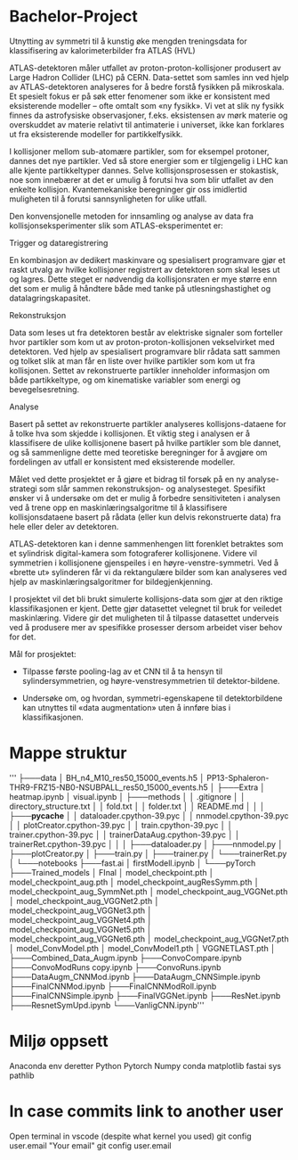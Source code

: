 # Bachelor-Project
Utnytting av symmetri til å kunstig øke mengden treningsdata for klassifisering av kalorimeterbilder fra ATLAS (HVL) 

ATLAS-detektoren måler utfallet av proton-proton-kollisjoner produsert av Large Hadron Collider (LHC) på CERN. Data-settet som samles inn ved hjelp av ATLAS-detektoren analyseres for å bedre forstå fysikken på mikroskala. Et spesielt fokus er på søk etter fenomener som ikke er konsistent med eksisterende modeller – ofte omtalt som «ny fysikk». Vi vet at slik ny fysikk finnes da astrofysiske observasjoner, f.eks. eksistensen av mørk materie og overskuddet av materie relativt til antimaterie i universet, ikke kan forklares ut fra eksisterende modeller for partikkelfysikk. 

I kollisjoner mellom sub-atomære partikler, som for eksempel protoner, dannes det nye partikler. Ved så store energier som er tilgjengelig i LHC kan alle kjente partikkeltyper dannes. Selve kollisjonsprosessen er stokastisk, noe som innebærer at det er umulig å forutsi hva som blir utfallet av den enkelte kollisjon. Kvantemekaniske beregninger gir oss imidlertid muligheten til å forutsi sannsynligheten for ulike utfall. 

Den konvensjonelle metoden for innsamling og analyse av data fra kollisjonseksperimenter slik som ATLAS-eksperimentet er: 

Trigger og dataregistrering 

En kombinasjon av dedikert maskinvare og spesialisert programvare gjør et raskt utvalg av hvilke kollisjoner registrert av detektoren som skal leses ut og lagres. Dette steget er nødvendig da kollisjonsraten er mye større enn det som er mulig å håndtere både med tanke på utlesningshastighet og datalagringskapasitet.  

Rekonstruksjon 

Data som leses ut fra detektoren består av elektriske signaler som forteller hvor partikler som kom ut av proton-proton-kollisjonen vekselvirket med detektoren. Ved hjelp av spesialisert programvare blir rådata satt sammen og tolket slik at man får en liste over hvilke partikler som kom ut fra kollisjonen. Settet av rekonstruerte partikler inneholder informasjon om både partikkeltype, og om kinematiske variabler som energi og bevegelsesretning. 

Analyse 

Basert på settet av rekonstruerte partikler analyseres kollisjons-dataene for å tolke hva som skjedde i kollisjonen. Et viktig steg i analysen er å klassifisere de ulike kollisjonene basert på hvilke partikler som ble dannet, og så sammenligne dette med teoretiske beregninger for å avgjøre om fordelingen av utfall er konsistent med eksisterende modeller.  

Målet ved dette prosjektet er å gjøre et bidrag til forsøk på en ny analyse-strategi som slår sammen rekonstruksjon- og analysesteget. Spesifikt ønsker vi å undersøke om det er mulig å forbedre sensitiviteten i analysen ved å trene opp en maskinlæringsalgoritme til å klassifisere kollisjonsdataene basert på rådata (eller kun delvis rekonstruerte data) fra hele eller deler av detektoren. 

ATLAS-detektoren kan i denne sammenhengen litt forenklet betraktes som et sylindrisk digital-kamera som fotograferer kollisjonene. Videre vil symmetrien i kollisjonene gjenspeiles i en høyre-venstre-symmetri. Ved å «brette ut» sylinderen får vi da rektangulære bilder som kan analyseres ved hjelp av maskinlæringsalgoritmer for bildegjenkjenning.  

I prosjektet vil det bli brukt simulerte kollisjons-data som gjør at den riktige klassifikasjonen er kjent. Dette gjør datasettet velegnet til bruk for veiledet maskinlæring. Videre gir det muligheten til å tilpasse datasettet underveis ved å produsere mer av spesifikke prosesser dersom arbeidet viser behov for det. 


Mål for prosjektet: 

- Tilpasse første pooling-lag av et CNN til å ta hensyn til sylindersymmetrien, og høyre-venstresymmetrien til detektor-bildene. 

- Undersøke om, og hvordan, symmetri-egenskapene til detektorbildene kan utnyttes til «data augmentation» uten å innføre bias i klassifikasjonen. 

# Mappe struktur
'''
├───data
│       BH_n4_M10_res50_15000_events.h5
│       PP13-Sphaleron-THR9-FRZ15-NB0-NSUBPALL_res50_15000_events.h5
│
├───Extra
│       heatmap.ipynb
│       visual.ipynb
│
├───methods
│   │   .gitignore
│   │   directory_structure.txt
│   │   fold.txt
│   │   folder.txt
│   │   README.md
│   │
│   ├───__pycache__
│   │       dataloader.cpython-39.pyc
│   │       nnmodel.cpython-39.pyc
│   │       plotCreator.cpython-39.pyc
│   │       train.cpython-39.pyc
│   │       trainer.cpython-39.pyc
│   │       trainerDataAug.cpython-39.pyc
│   │       trainerRet.cpython-39.pyc
│   │
│   ├───dataloader.py
│   ├───nnmodel.py
│   ├───plotCreator.py
│   ├───train.py
│   ├───trainer.py
│   └───trainerRet.py
│
└───notebooks
    ├───fast.ai
    │       firstModell.ipynb
    │
    └───pyTorch
        ├───Trained_models
        │       FInal
        │       model_checkpoint.pth
        │       model_checkpoint_aug.pth
        │       model_checkpoint_augResSymm.pth
        │       model_checkpoint_aug_SymmNet.pth
        │       model_checkpoint_aug_VGGNet.pth
        │       model_checkpoint_aug_VGGNet2.pth
        │       model_checkpoint_aug_VGGNet3.pth
        │       model_checkpoint_aug_VGGNet4.pth
        │       model_checkpoint_aug_VGGNet5.pth
        │       model_checkpoint_aug_VGGNet6.pth
        │       model_checkpoint_aug_VGGNet7.pth
        │       model_ConvModel.pth
        │       model_ConvModel1.pth
        │       VGGNETLAST.pth
        │
        ├───Combined_Data_Augm.ipynb
        ├───ConvoCompare.ipynb
        ├───ConvoModRuns copy.ipynb
        ├───ConvoRuns.ipynb
        ├───DataAugm_CNNMod.ipynb
        ├───DataAugm_CNNSimple.ipynb
        ├───FinalCNNMod.ipynb
        ├───FinalCNNModRoll.ipynb
        ├───FinalCNNSimple.ipynb
        ├───FinalVGGNet.ipynb
        ├───ResNet.ipynb
        ├───ResnetSymUpd.ipynb
        └───VanligCNN.ipynb'''
        
# Miljø oppsett
Anaconda env deretter
Python
Pytorch
Numpy
conda
matplotlib
fastai
sys
pathlib

# In case commits link to another user
Open terminal in vscode (despite what kernel you used)
git config user.email "Your email"
git config user.email
